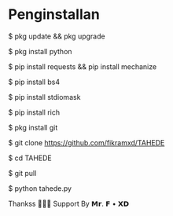 # Penginstallan

$ pkg update && pkg upgrade

$ pkg install python

$ pip install requests && pip install mechanize

$ pip install bs4

$ pip install stdiomask

$ pip install rich

$ pkg install git

$ git clone https://github.com/fikramxd/TAHEDE

$ cd TAHEDE

$ git pull

$ python tahede.py


Thankss 🙏🙏🙏
Support By 𝗠𝗿. 𝗙 • 𝗫𝗗
